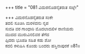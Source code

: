 +++
title = "081 ವಿದುರನೊಡನೈತರುತ ಸಙ್ಕೇ"

+++
ವಿದುರನೊಡನೈತರುತ ಸಂಕೇ  
ತದಲಿ ಸೂಚಿಸಿ ಮರಳಿದನು ನೃಪ  
ಸುದತಿ ವರ ಗಾಂಧಾರಿ ಮೊದಲಾದಖಿಳ ರಾಣಿಯರು   
ಮುದದ ಮುರುವಿನಲಿವರ ತೆಗೆದ  
ಪ್ಪಿದರು ಭೂಪತಿ ಸಹಿತ ಕಡು ಶೋ  
ಕದಲಿ ಕಳುಹಿಸಿ ಕೊಂಡು ಬಂದರು ಹಸ್ತಿನಾಪುರಕೆ    ॥81॥